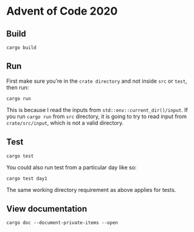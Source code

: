 # Advent of Code 2020

## Build

```
cargo build
```

## Run

First make sure you're in the `crate directory` and not inside `src` or `test`, then run:

```
cargo run
```

This is because I read the inputs from `std::env::current_dir()/input`. If you run `cargo run` from `src` directory, it is going to try to read input from `crate/src/input`, which is not a valid directory.

## Test

```
cargo test
```

You could also run test from a particular day like so:

```
cargo test day1
```

The same working directory requirement as above applies for tests.

## View documentation

```
cargo doc --document-private-items --open
```
